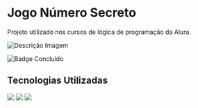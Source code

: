 <h1> Jogo Número Secreto </h1>

<p> Projeto utilizado nos cursos de lógica de programação da Alura.</p>

![Descrição Imagem](https://github.com/Lucasn034/numero-secreto/assets/96244031/29ee3795-5ab3-4329-8969-ee555107b0b8)

![Badge Concluído](http://img.shields.io/static/v1?label=STATUS&message=%20CONCLUÍDO&color=GREEN&style=for-the-badge)

## Tecnologias Utilizadas
<div>
  <img src="https://img.shields.io/badge/HTML-239120?style=for-the-badge&logo=html5&logoColor=white">
  <img src="https://img.shields.io/badge/CSS-239120?&style=for-the-badge&logo=css3&logoColor=white">
  <img src="https://img.shields.io/badge/JavaScript-F7DF1E?style=for-the-badge&logo=javascript&logoColor=black">
</div>




